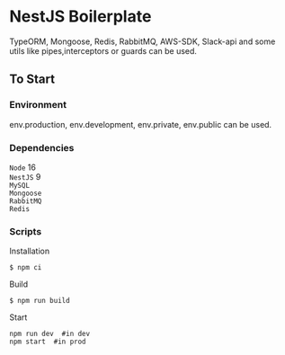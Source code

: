 # NestJS Boilerplate

TypeORM, Mongoose, Redis, RabbitMQ, AWS-SDK, Slack-api and some utils like pipes,interceptors or guards can be used.

## To Start

### Environment

env.production, env.development, env.private, env.public can be used.

### Dependencies

`Node` 16  
`NestJS` 9  
`MySQL`  
`Mongoose`  
`RabbitMQ`  
`Redis`

### Scripts

Installation

```
$ npm ci
```

Build

```
$ npm run build
```

Start

```
npm run dev  #in dev
npm start  #in prod
```
